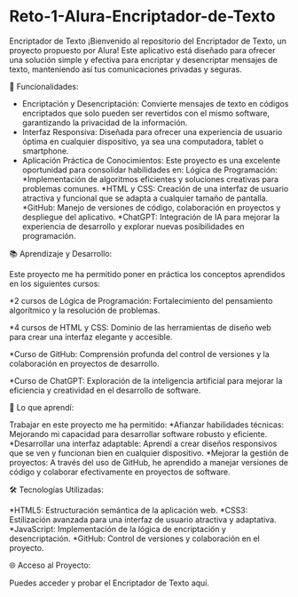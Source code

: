 # Reto-1-Alura-Encriptador-de-Texto

Encriptador de Texto
¡Bienvenido al repositorio del Encriptador de Texto, un proyecto propuesto por Alura! Este aplicativo está diseñado para ofrecer una solución simple y efectiva para encriptar y desencriptar mensajes de texto, manteniendo así tus comunicaciones privadas y seguras.

🚀 Funcionalidades:

* Encriptación y Desencriptación: Convierte mensajes de texto en códigos encriptados que solo pueden ser revertidos con el mismo software, garantizando la privacidad de la información.
* Interfaz Responsiva: Diseñada para ofrecer una experiencia de usuario óptima en cualquier dispositivo, ya sea una computadora, tablet o smartphone.
* Aplicación Práctica de Conocimientos: Este proyecto es una excelente oportunidad para consolidar habilidades en:
Lógica de Programación:
    *Implementación de algoritmos eficientes y soluciones creativas para problemas comunes.
    *HTML y CSS: Creación de una interfaz de usuario atractiva y funcional que se adapta a cualquier tamaño de pantalla.
    *GitHub: Manejo de versiones de código, colaboración en proyectos y despliegue del aplicativo.
    *ChatGPT: Integración de IA para mejorar la experiencia de desarrollo y explorar nuevas posibilidades en programación.

📚 Aprendizaje y Desarrollo:

Este proyecto me ha permitido poner en práctica los conceptos aprendidos en los siguientes cursos:

 *2 cursos de Lógica de Programación: Fortalecimiento del pensamiento algorítmico y la resolución de problemas.
 
 *4 cursos de HTML y CSS: Dominio de las herramientas de diseño web para crear una interfaz elegante y accesible.
 
 *Curso de GitHub: Comprensión profunda del control de versiones y la colaboración en proyectos de desarrollo.
 
 *Curso de ChatGPT: Exploración de la inteligencia artificial para mejorar la eficiencia y creatividad en el desarrollo de software.

🌟 Lo que aprendí:

Trabajar en este proyecto me ha permitido:
 *Afianzar habilidades técnicas: Mejorando mi capacidad para desarrollar software robusto y eficiente.
 *Desarrollar una interfaz adaptable: Aprendí a crear diseños responsivos que se ven y funcionan bien en cualquier dispositivo.
 *Mejorar la gestión de proyectos: A través del uso de GitHub, he aprendido a manejar versiones de código y colaborar efectivamente en 
 proyectos de software.

🛠️ Tecnologías Utilizadas:

 *HTML5: Estructuración semántica de la aplicación web.
 *CSS3: Estilización avanzada para una interfaz de usuario atractiva y adaptativa.
 *JavaScript: Implementación de la lógica de encriptación y desencriptación.
 *GitHub: Control de versiones y colaboración en el proyecto.

🌐 Acceso al Proyecto:

Puedes acceder y probar el Encriptador de Texto aquí.
